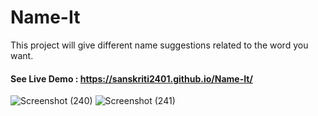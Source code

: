 # Name-It

This project will give different name suggestions related to the word you want.

#### See Live Demo : https://sanskriti2401.github.io/Name-It/

![Screenshot (240)](https://user-images.githubusercontent.com/75210337/124016138-f0392a00-da02-11eb-9af4-2e6fa4a52eed.png)
![Screenshot (241)](https://user-images.githubusercontent.com/75210337/124016170-f929fb80-da02-11eb-8cbd-5f8f070e521d.png)


